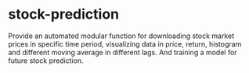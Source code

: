 # stock-prediction

Provide an automated modular function for downloading stock market prices in specific time period, visualizing data in price, return, histogram and different moving average in different lags. And training a model for future stock prediction. 
